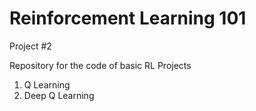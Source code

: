 # Reinforcement Learning 101
Project #2

Repository for the code of basic RL Projects <br>
1. Q Learning
2. Deep Q Learning 
